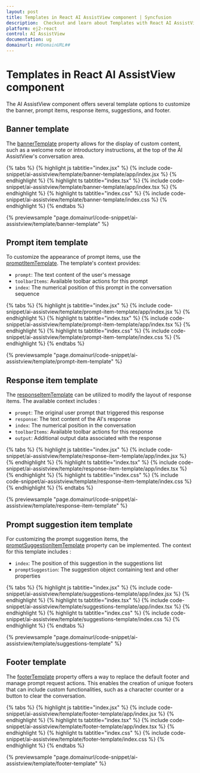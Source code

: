 ```yaml
---
layout: post
title: Templates in React AI AssistView component | Syncfusion
description:  Checkout and learn about Templates with React AI AssistView component of Syncfusion Essential JS 2 and more details.
platform: ej2-react
control: AI AssistView
documentation: ug
domainurl: ##DomainURL##
---
```


# Templates in React AI AssistView component

The AI AssistView component offers several template options to customize the banner, prompt items, response items, suggestions, and footer.

## Banner template

The [bannerTemplate](https://ej2.syncfusion.com/react/documentation/api/ai-assistview/#bannertemplate) property allows for the display of custom content, such as a welcome note or introductory instructions, at the top of the AI AssistView's conversation area.

{% tabs %}
{% highlight js tabtitle="index.jsx" %}
{% include code-snippet/ai-assistview/template/banner-template/app/index.jsx %}
{% endhighlight %}
{% highlight ts tabtitle="index.tsx" %}
{% include code-snippet/ai-assistview/template/banner-template/app/index.tsx %}
{% endhighlight %}
{% highlight ts tabtitle="index.css" %}
{% include code-snippet/ai-assistview/template/banner-template/index.css %}
{% endhighlight %}
{% endtabs %}

{% previewsample "page.domainurl/code-snippet/ai-assistview/template/banner-template" %}

## Prompt item template

To customize the appearance of prompt items, use the [promptItemTemplate](https://ej2.syncfusion.com/react/documentation/api/ai-assistview/#promptitemtemplate). The template's context provides:
- `prompt`: The text content of the user's message
- `toolbarItems`: Available toolbar actions for this prompt
- `index`: The numerical position of this prompt in the conversation sequence

{% tabs %}
{% highlight js tabtitle="index.jsx" %}
{% include code-snippet/ai-assistview/template/prompt-item-template/app/index.jsx %}
{% endhighlight %}
{% highlight ts tabtitle="index.tsx" %}
{% include code-snippet/ai-assistview/template/prompt-item-template/app/index.tsx %}
{% endhighlight %}
{% highlight ts tabtitle="index.css" %}
{% include code-snippet/ai-assistview/template/prompt-item-template/index.css %}
{% endhighlight %}
{% endtabs %}

{% previewsample "page.domainurl/code-snippet/ai-assistview/template/prompt-item-template" %}

## Response item template

The [responseItemTemplate](https://ej2.syncfusion.com/react/documentation/api/ai-assistview/#responseitemtemplate) can be utilized to modify the layout of response items. The available context includes :
- `prompt`: The original user prompt that triggered this response
- `response`: The text content of the AI's response
- `index`: The numerical position in the conversation
- `toolbarItems`: Available toolbar actions for this response
- `output`: Additional output data associated with the response

{% tabs %}
{% highlight js tabtitle="index.jsx" %}
{% include code-snippet/ai-assistview/template/response-item-template/app/index.jsx %}
{% endhighlight %}
{% highlight ts tabtitle="index.tsx" %}
{% include code-snippet/ai-assistview/template/response-item-template/app/index.tsx %}
{% endhighlight %}
{% highlight ts tabtitle="index.css" %}
{% include code-snippet/ai-assistview/template/response-item-template/index.css %}
{% endhighlight %}
{% endtabs %}

{% previewsample "page.domainurl/code-snippet/ai-assistview/template/response-item-template" %}

## Prompt suggestion item template

For customizing the prompt suggestion items, the [promptSuggestionItemTemplate](https://ej2.syncfusion.com/react/documentation/api/ai-assistview/#promptsuggestionitemtemplate) property can be implemented. The context for this template includes :
- `index`: The position of this suggestion in the suggestions list
- `promptSuggestion`: The suggestion object containing text and other properties

{% tabs %}
{% highlight js tabtitle="index.jsx" %}
{% include code-snippet/ai-assistview/template/suggestions-template/app/index.jsx %}
{% endhighlight %}
{% highlight ts tabtitle="index.tsx" %}
{% include code-snippet/ai-assistview/template/suggestions-template/app/index.tsx %}
{% endhighlight %}
{% highlight ts tabtitle="index.css" %}
{% include code-snippet/ai-assistview/template/suggestions-template/index.css %}
{% endhighlight %}
{% endtabs %}

{% previewsample "page.domainurl/code-snippet/ai-assistview/template/suggestions-template" %}

## Footer template

The [footerTemplate](https://ej2.syncfusion.com/react/documentation/api/ai-assistview/#footertemplate) property offers a way to replace the default footer and manage prompt request actions. This enables the creation of unique footers that can include custom functionalities, such as a character counter or a button to clear the conversation.

{% tabs %}
{% highlight js tabtitle="index.jsx" %}
{% include code-snippet/ai-assistview/template/footer-template/app/index.jsx %}
{% endhighlight %}
{% highlight ts tabtitle="index.tsx" %}
{% include code-snippet/ai-assistview/template/footer-template/app/index.tsx %}
{% endhighlight %}
{% highlight ts tabtitle="index.css" %}
{% include code-snippet/ai-assistview/template/footer-template/index.css %}
{% endhighlight %}
{% endtabs %}

{% previewsample "page.domainurl/code-snippet/ai-assistview/template/footer-template" %}